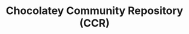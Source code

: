 ---
order: 80
xref: chocolatey-community-repository
title: Chocolatey Community Repository (CCR)
description: This is the default location where Chocolatey will install packages from
---